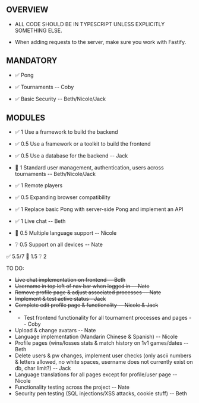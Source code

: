 
## OVERVIEW

- ALL CODE SHOULD BE IN TYPESCRIPT UNLESS EXPLICITLY SOMETHING ELSE.

- When adding requests to the server, make sure you work with Fastify.

## MANDATORY

- ✅ Pong

- ✅ Tournaments -- Coby

- ✅ Basic Security -- Beth/Nicole/Jack

## MODULES

- ✅ 1 Use a framework to build the backend

- ✅ 0.5 Use a framework or a toolkit to build the frontend

- ✅ 0.5 Use a database for the backend -- Jack

- 🔧 1 Standard user management, authentication, users across tournaments -- Beth/Nicole/Jack

- ✅ 1 Remote players

- ✅  0.5 Expanding browser compatibility

- ✅ 1 Replace basic Pong with server-side Pong and implement an API

- ✅ 1 Live chat -- Beth

- 🔧 0.5 Multiple language support -- Nicole
  
- ❔ 0.5 Support on all devices -- Nate

✅ 5.5/7
🔧 1.5
❔ 2


TO DO:
- ~~Live chat implementation on frontend -- Beth~~
- ~~Username in top left of nav bar when logged in -- Nate~~
- ~~Remove profile page & adjust associated processes -- Nate~~
- ~~Implement & test active status - Jack~~
- ~~Complete edit profile page & functionality -- Nicole & Jack~~
- - Test frontend functionality for all tournament processes and pages -- Coby
- Upload & change avatars -- Nate
- Language implementation (Mandarin Chinese & Spanish) -- Nicole
- Profile pages (wins/losses stats & match history on 1v1 games/dates -- Beth
- Delete users & pw changes, implement user checks (only ascii numbers & letters allowed, no white spaces, username does not currently exist on db, char limit?) -- Jack
- Language translations for all pages except for profile/user page -- Nicole
- Functionality testing across the project -- Nate
- Security pen testing (SQL injections/XSS attacks, cookie stuff) -- Beth
